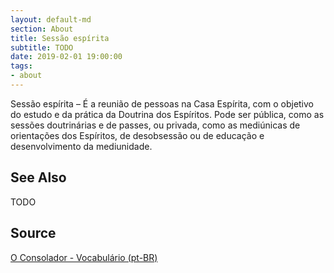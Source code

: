 ```yaml
---
layout: default-md
section: About
title: Sessão espírita
subtitle: TODO
date: 2019-02-01 19:00:00
tags:
- about
---
```


Sessão espírita – É a reunião de pessoas na Casa Espírita, com o objetivo do estudo e da prática da Doutrina dos Espíritos. Pode ser pública, como as sessões doutrinárias e de passes, ou privada, como as mediúnicas de orientações dos Espíritos, de desobsessão ou de educação e desenvolvimento da mediunidade.

## See Also
TODO

## Source
[O Consolador - Vocabulário (pt-BR)](http://www.oconsolador.com.br/linkfixo/vocabulario/principal.html)
